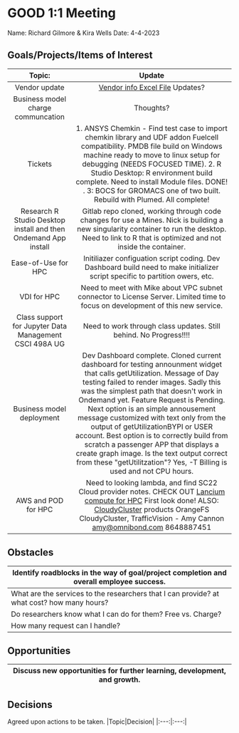 # GOOD 1:1 Meeting 
Name: Richard Gilmore & Kira Wells
Date: 4-4-2023
## Goals/Projects/Items of Interest 
|Topic:|Update|
|:---:|:---:| 
| Vendor update | [Vendor info Excel File](https://mines0.sharepoint.com/:x:/r/sites/GRP-ITS-CIARC/Shared%20Documents/General/HPCFiles/Financial%20Analysis%202023/HPC%20Analysis%20MASTER%20.xlsx?d=w646ff1b781014353bd0baf32f629847d&csf=1&web=1) Updates?
| Business model charge communcation | Thoughts? 
|Tickets| 1. ANSYS Chemkin - Find test case to import chemkin library and UDF addon Fuelcell compatibility. PMDB file build on Windows machine ready to move to linux setup for debugging (NEEDS FOCUSED TIME). 2. R Studio Desktop: R environment build complete. Need to install Module files. DONE! . 3: BOCS for GROMACS one of two built. Rebuild with Plumed. All complete! 
|Research R Studio Desktop install and then Ondemand App install | Gitlab repo cloned, working through code changes for use a Mines. Nick is building a new singularity container to run the desktop. Need to link to R that is optimized and not inside the container. 
|Ease-of-Use for HPC| Initiliazer configuation script coding. Dev Dashboard build need to make initializer script specific to partition owers, etc. |
|VDI for HPC| Need to meet with Mike about VPC subnet connector to License Server. Limited time to focus on development of this new service.
|Class support for Jupyter Data Management CSCI 498A UG| Need to work through class updates. Still behind. No Progress!!!!
|Business model deployment| Dev Dashboard complete. Cloned current dashboard for testing announment widget that calls getUtilization.  Message of Day testing failed to render images. Sadly this was the simplest path that doesn't work in Ondemand yet. Feature Request is Pending. Next option is an simple annousement message customized with text only from the output of getUtilizationBYPI or USER account. Best option is to correctly build from scratch a passenger APP that displays a create graph image. Is the text output correct from these "getUtilitzation"? Yes, -T Billing is used and not CPU hours.
|AWS and POD for HPC | Need to looking lambda, and find SC22 Cloud provider notes. CHECK OUT [Lancium compute for HPC](https://lancium.com/solutions/#solutions-lancium-compute) First look done! ALSO: [CloudyCluster](https://OmniBond.com) products OrangeFS CloudyCluster, TrafficVision - Amy Cannon amy@omnibond.com 8648887451 

## Obstacles
|Identify roadblocks in the way of goal/project completion and overall employee success.|
|---|
|What are the services to the researchers that I can provide? at what cost? how many hours?
|Do researchers know what I can do for them? Free vs. Charge?|
|How many request can I handle?|Depends on if the software is build? depth and complexity of the model to load? Am I familar enough with the science domain to be useful.|

## Opportunities 
|Discuss new opportunities for further learning, development, and growth.|
|---|


## Decisions
Agreed upon actions to be taken.
|Topic|Decision|
|:---:|:---:|

